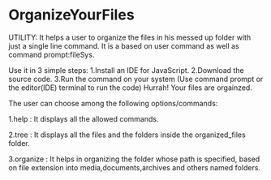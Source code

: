 # OrganizeYourFiles
UTILITY: It helps a user to organize the files in his messed up folder with just a single line command.
It is a based on user command as well as command prompt:fileSys.

Use it in 3 simple steps:
1.Install an IDE for JavaScript.
2.Download the source code.
3.Run the command on your system
(Use command prompt or the editor(IDE) terminal to run the code)
Hurrah! Your files are orgainzed.

The user can choose among the following options/commands:

1.help : It displays all the allowed commands.

2.tree : It displays all the files and the folders inside the organized_files folder.

3.organize : It helps in organizing the folder whose path is specified, based on file extension into media,documents,archives and others named folders.
